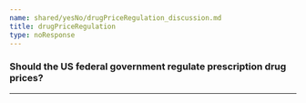 ```yaml
---
name: shared/yesNo/drugPriceRegulation_discussion.md
title: drugPriceRegulation
type: noResponse
---
```


### Should the US federal government regulate prescription drug prices?

---

